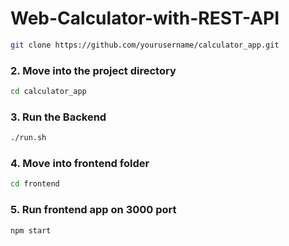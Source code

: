 # Web-Calculator-with-REST-API

```bash
git clone https://github.com/yourusername/calculator_app.git
```
### 2. Move into the project directory

```bash
cd calculator_app
```

### 3. Run the Backend

```bash
./run.sh
```

### 4. Move into frontend folder

```bash
cd frontend
```

### 5. Run frontend app on 3000 port

```bash
npm start
```